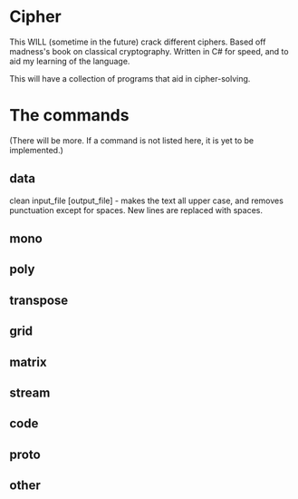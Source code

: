 # Cipher
This WILL (sometime in the future) crack different ciphers. Based off madness's book on classical cryptography. Written in C# for speed, and to aid my learning of the language.

This will have a collection of programs that aid in cipher-solving.


# The commands
(There will be more. If a command is not listed here, it is yet to be implemented.)

## data
clean input_file [output_file] - makes the text all upper case, and removes punctuation except for spaces. New lines are replaced with spaces.

## mono

## poly

## transpose

## grid

## matrix

## stream

## code

## proto

## other
